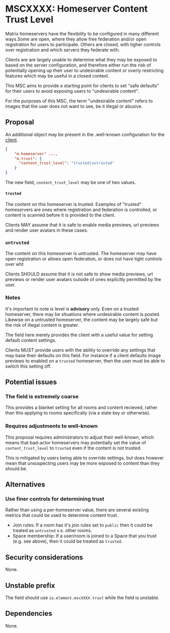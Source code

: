 # MSCXXXX: Homeserver Content Trust Level

Matrix homeservers have the flexibility to be configured in many different ways.Some are open, where they
allow free federation and/or open registration for users to participate. Others are closed, with tigher controls
over registration and which servers they federate with.

Clients are are largely unable to determine what they may be exposed to based on the server configuration, and
therefore either run the risk of potentially opening up their user to undesirable content or overly restricting
features which may be useful in a closed context.

This MSC aims to provide a starting point for clients to set "safe defaults" for their users to avoid exposing
users to "undesirable content".

For the purposes of this MSC, the term "undesirable content" refers to images that the user does not want to see,
be it illegal or abusive.


## Proposal

An additional object may be present in the .well-known configuration for the [client](/.well-known/matrix/client).

```json
{
    "m.homeserver" ...,
    "m.trust": {
      "content_trust_level": "trusted|untrusted"
    }
}
```

The new field, `content_trust_level` may be one of two values.

#### `trusted`

The content on this homeserver is trusted. Examples of "trusted" homeservers are ones where
registration and federation is controlled, or content is scanned before it is provided to the client.

Clients MAY assume that it is safe to enable media previews, url previews and render user avatars
in these cases.


### `untrusted`

The content on this homeserver is untrusted. The homeserver may have open registration or allows
open federation, or does not have tight controls over wht 

Clients SHOULD assume that it is not safe to show media previews, url previews or render user
avatars outside of ones explicitly permitted by the user.

### Notes

It's important to note is level is **advisory** only. Even on a trusted homeserver, there may be situations
where undesirable content is posted. Likewise on a untrusted homeserver, the content may be largely safe
but the risk of illegal content is greater.

The field here merely provides the client with a useful value for setting default content settings.

Clients MUST provide users with the ability to override any settings that may base their defaults on
this field. For instance if a client defaults image previews to enabled on a `trusted` homeserver, then
the user must be able to switch this setting off.


## Potential issues

### The field is extremely coarse 

This provides a blanket setting for all rooms and content recieved, rather than this applying to rooms
specifically (via a state key or otherwise). 


### Requires adjustments to well-known

This proposal requires administrators to adjust their well-known, which means that bad-actor homeservers
may potentially set the value of `content_trust_level` to `trusted` even if the content is not trusted.

This is mitigated by users being able to override settings, but does however mean that unsuspecting users
may be more exposed to content than they should be.


## Alternatives

### Use finer controls for determining trust

Rather than using a per-homeserver value, there are several existing metrics that could be used to determine
content trust.

  - Join rules: If a room has it's join rules set to `public` then it could be treated as `untrusted` v.s. other rooms.
  - Space membership: If a user/room is joined to a Space that you trust (e.g. see above), then it could be treated
    as `trusted`.

## Security considerations

None.

## Unstable prefix

The field should use `io.element.mscXXXX.trust` while the field is unstable.

## Dependencies

None.